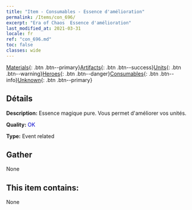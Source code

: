 ```yaml
---
title: "Item - Consumables - Essence d'amélioration"
permalink: /Items/con_696/
excerpt: "Era of Chaos  Essence d'amélioration"
last_modified_at: 2021-03-31
locale: fr
ref: "con_696.md"
toc: false
classes: wide
---
```

 [Materials](/fr/Items/){: .btn .btn--primary}[Artifacts](/fr/Items/Artifacts/){: .btn .btn--success}[Units](/fr/Items/Units/){: .btn .btn--warning}[Heroes](/fr/Items/Heroes/){: .btn .btn--danger}[Consumables](/fr/Items/Consumables/){: .btn .btn--info}[Unknown](/fr/Items/Unknown/){: .btn .btn--primary}

## Détails
 **Description:** Essence magique pure. Vous permet d'améliorer vos unités.

 **Quality:** <span style="color: #0000CD">OK</span>

 **Type:** Event related

## Gather

  None

## This item contains:

  None

